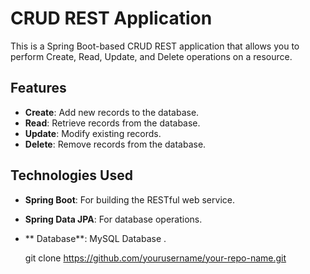 # CRUD REST Application

This is a Spring Boot-based CRUD REST application that allows you to perform Create, Read, Update, and Delete operations on a resource. 

## Features
- **Create**: Add new records to the database.
- **Read**: Retrieve records from the database.
- **Update**: Modify existing records.
- **Delete**: Remove records from the database.

## Technologies Used
- **Spring Boot**: For building the RESTful web service.
- **Spring Data JPA**: For database operations.
- ** Database**: MySQL Database .


   git clone https://github.com/yourusername/your-repo-name.git
